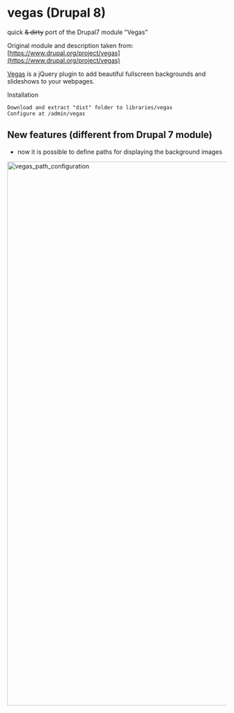 # vegas (Drupal 8)
quick ~~&amp; dirty~~ port of the Drupal7 module "Vegas"

Original module and description taken from: [https://www.drupal.org/project/vegas](https://www.drupal.org/project/vegas)

[Vegas](http://vegas.jaysalvat.com/) is a jQuery plugin to add beautiful fullscreen backgrounds and slideshows to your webpages.

Installation

    Download and extract "dist" folder to libraries/vegas
    Configure at /admin/vegas

New features (different from Drupal 7 module)
---------------------------------------------
- now it is possible to define paths for displaying the background images

<img width="1250" alt="vegas_path_configuration" src="https://cloud.githubusercontent.com/assets/4519686/20599887/f470b432-b250-11e6-8f20-1478cb52c2b2.png">
